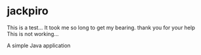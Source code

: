 # jackpiro
This is a test...
It took me so long to get my bearing. thank you for your help
This is not working...


A simple Java application
